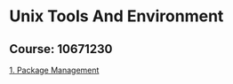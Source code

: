 # Unix Tools And Environment
## Course: 10671230
[1. Package Management](https://github.com/IbrahimTalaatAh/UnixToolsAndEnv)
